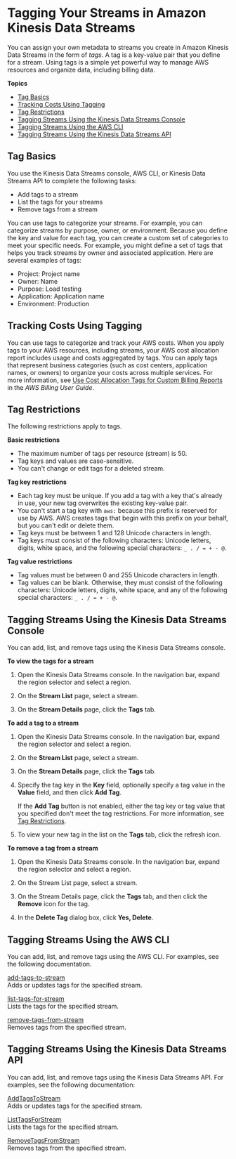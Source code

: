 # Tagging Your Streams in Amazon Kinesis Data Streams<a name="tagging"></a>

You can assign your own metadata to streams you create in Amazon Kinesis Data Streams in the form of *tags*\. A tag is a key\-value pair that you define for a stream\. Using tags is a simple yet powerful way to manage AWS resources and organize data, including billing data\. 

**Topics**
+ [Tag Basics](#tagging-basics)
+ [Tracking Costs Using Tagging](#tagging-billing)
+ [Tag Restrictions](#tagging-restrictions)
+ [Tagging Streams Using the Kinesis Data Streams Console](#tagging-console)
+ [Tagging Streams Using the AWS CLI](#tagging-cli)
+ [Tagging Streams Using the Kinesis Data Streams API](#tagging-api)

## Tag Basics<a name="tagging-basics"></a>

You use the Kinesis Data Streams console, AWS CLI, or Kinesis Data Streams API to complete the following tasks:
+ Add tags to a stream
+ List the tags for your streams
+ Remove tags from a stream

You can use tags to categorize your streams\. For example, you can categorize streams by purpose, owner, or environment\. Because you define the key and value for each tag, you can create a custom set of categories to meet your specific needs\. For example, you might define a set of tags that helps you track streams by owner and associated application\. Here are several examples of tags:
+ Project: Project name
+ Owner: Name
+ Purpose: Load testing 
+ Application: Application name
+ Environment: Production 

## Tracking Costs Using Tagging<a name="tagging-billing"></a>

You can use tags to categorize and track your AWS costs\. When you apply tags to your AWS resources, including streams, your AWS cost allocation report includes usage and costs aggregated by tags\. You can apply tags that represent business categories \(such as cost centers, application names, or owners\) to organize your costs across multiple services\. For more information, see [Use Cost Allocation Tags for Custom Billing Reports](https://docs.aws.amazon.com/awsaccountbilling/latest/aboutv2/cost-alloc-tags.html) in the *AWS Billing User Guide*\.

## Tag Restrictions<a name="tagging-restrictions"></a>

The following restrictions apply to tags\.

**Basic restrictions**
+ The maximum number of tags per resource \(stream\) is 50\.
+ Tag keys and values are case\-sensitive\.
+ You can't change or edit tags for a deleted stream\.

**Tag key restrictions**
+ Each tag key must be unique\. If you add a tag with a key that's already in use, your new tag overwrites the existing key\-value pair\. 
+ You can't start a tag key with `aws:` because this prefix is reserved for use by AWS\. AWS creates tags that begin with this prefix on your behalf, but you can't edit or delete them\.
+ Tag keys must be between 1 and 128 Unicode characters in length\.
+ Tag keys must consist of the following characters: Unicode letters, digits, white space, and the following special characters: `_ . / = + - @`\.

**Tag value restrictions**
+ Tag values must be between 0 and 255 Unicode characters in length\.
+ Tag values can be blank\. Otherwise, they must consist of the following characters: Unicode letters, digits, white space, and any of the following special characters: `_ . / = + - @`\.

## Tagging Streams Using the Kinesis Data Streams Console<a name="tagging-console"></a>

You can add, list, and remove tags using the Kinesis Data Streams console\.

**To view the tags for a stream**

1. Open the Kinesis Data Streams console\. In the navigation bar, expand the region selector and select a region\.

1. On the **Stream List** page, select a stream\.

1. On the **Stream Details** page, click the **Tags** tab\.

**To add a tag to a stream**

1. Open the Kinesis Data Streams console\. In the navigation bar, expand the region selector and select a region\.

1. On the **Stream List** page, select a stream\.

1. On the **Stream Details** page, click the **Tags** tab\.

1. Specify the tag key in the **Key** field, optionally specify a tag value in the **Value** field, and then click **Add Tag**\.

   If the **Add Tag** button is not enabled, either the tag key or tag value that you specified don't meet the tag restrictions\. For more information, see [Tag Restrictions](#tagging-restrictions)\.

1. To view your new tag in the list on the **Tags** tab, click the refresh icon\.

**To remove a tag from a stream**

1. Open the Kinesis Data Streams console\. In the navigation bar, expand the region selector and select a region\.

1. On the Stream List page, select a stream\.

1. On the Stream Details page, click the **Tags** tab, and then click the **Remove** icon for the tag\.

1. In the **Delete Tag** dialog box, click **Yes, Delete**\.

## Tagging Streams Using the AWS CLI<a name="tagging-cli"></a>

You can add, list, and remove tags using the AWS CLI\. For examples, see the following documentation\.

 [add\-tags\-to\-stream](https://docs.aws.amazon.com/cli/latest/reference/kinesis/add-tags-to-stream.html)   
Adds or updates tags for the specified stream\.

 [list\-tags\-for\-stream](https://docs.aws.amazon.com/cli/latest/reference/kinesis/list-tags-for-stream.html)  
Lists the tags for the specified stream\.

 [remove\-tags\-from\-stream](https://docs.aws.amazon.com/cli/latest/reference/kinesis/remove-tags-from-stream.html)  
Removes tags from the specified stream\.

## Tagging Streams Using the Kinesis Data Streams API<a name="tagging-api"></a>

You can add, list, and remove tags using the Kinesis Data Streams API\. For examples, see the following documentation:

 [AddTagsToStream](https://docs.aws.amazon.com/kinesis/latest/APIReference/API_AddTagsToStream.html)   
Adds or updates tags for the specified stream\.

 [ListTagsForStream](https://docs.aws.amazon.com/kinesis/latest/APIReference/API_ListTagsForStream.html)  
Lists the tags for the specified stream\.

 [RemoveTagsFromStream](https://docs.aws.amazon.com/kinesis/latest/APIReference/API_RemoveTagsFromStream.html)  
Removes tags from the specified stream\.